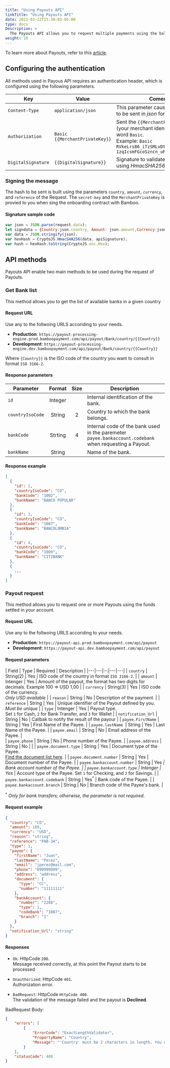```yaml
---
title: "Using Payouts API"
linkTitle: "Using Payouts API"
date: 2023-03-22T15:30:03-05:00
type: docs
Description: >
  The Payouts API allows you to request multiple payments using the balance available in your account.
weight: 10
---
```


To learn more about Payouts, refer to this [article](/payouts/overview.html).

## Configuring the authentication
All methods used in Payous API requires an authentication header, which is configured using the following parameters.

| Key | Value | Coments |
|---|---|---|
| `Content-Type` | `application/json` | This parameter causes the request to be sent in _json_ format.  |
| `Authorization` | `Basic {{MerchantPrivateKey}}` | Sent the `{{MerchantPrivateKey}}` (your merchant identifier) and the word `Basic`.<br>Example: `Basic RVkeLrs86_iTzSMLvDtuyQ-1zqIcsmFGcoSzncn_uFvQnj7bhB3rtZg__` |
| `DigitalSignature` | `{{DigitalSignature}}` | Signature to validate the transaction using _HmacSHA256_ algorithm |

### Signing the message
The hash to be sent is built using the parameters `country`, `amount`, `currency`, and `reference` of the Request. The `secret-key` and the `MerchantPrivateKey` is provied to you when sing the onboarding contract with Bamboo.

#### Signature sample code
```javascript
var json = JSON.parse(request.data);
let signdata = {Country:json.country, Amount: json.amount,Currency:json.currency, Reference:json.reference, Type: json.type};
var data = JSON.stringify(json);
var hexHash = CryptoJS.HmacSHA256(data, apiSignature);
var hash = hexHash.toString(CryptoJS.enc.Hex);
```

## API methods
Payouts API enable two main methods to be used during the request of Payouts.

### Get Bank list
This method allows you to get the list of available banks in a given country

#### Request URL
Use any to the follwoing URLS accoriding to your needs.

* **Production**: `https://payout-processing-engine.prod.bamboopayment.com/api/payout/Bank/country/{{Country}}`
* **Development**: `https://payout-processing-engine.dev.bamboopayment.com/api/payout/Bank/country/{{Country}}`

Where `{Country}}` is the ISO code of the country you want to consult in format `ISO 3166-2`.

#### Response parameters

| Parameter | Format | Size | Description |
|---|:-:|:-:|---|
| `id` | Integer |  | Internal identification of the bank. |
| `countryIsoCode` | String | 2 | Country to which the bank belongs.  |
| `bankCode` | Strting | 4 | Internal code of the bank used in the paremeter `payee.bankaccount.codebank` when requesting a Payout. |
| `bankName` | String |  | Name of the bank. |

#### Response example
```json
[
  {
    "id": 1,
    "countryIsoCode": "CO",
    "bankCode": "1002",
    "bankName": "BANCO POPULAR"
  },
  {
    "id": 3,
    "countryIsoCode": "CO",
    "bankCode": "1007",
    "bankName": "BANCOLOMBIA"
  },
  {
    "id": 4,
    "countryIsoCode": "CO",
    "bankCode": "1009",
    "bankName": "CITIBANK"
  },
  {
    ...
  }
]
```

### Payout request
This method allows you to request one or more Payouts using the funds settled in your account.

#### Request URL
Use any to the follwoing URLS accoriding to your needs.

* **Production**: `https://payout-api.prod.bamboopayment.com/api/payout`
* **Development**: `https://payout-api.dev.bamboopayment.com/api/payout`

#### Request parameters
| Field | Type | Required | Description |
|---|---|:-:|---|---|
| `country` | String(2) | Yes | ISO code of the country in format `ISO 3166-2`. |
| `amount` | Intenger | Yes | Amount of the payout, the format has two digits for decimals. Example 100 => USD 1,00 |
| `currency` | String(3) | Yes | ISO code of the currency.<br>_Only USD available_ |
| `reason` | String | No | Description of the payment. |
| `reference` | String | Yes | Unique identifier of the Payout defined by you.<br>_Must be unique_ |
| `type` | Intenger | Yes | Payout type.<br>Set `1` for Cash, `2` for Bank Transfer, and `3` for Wallet |
| `notification_Url` | String | No | Callbak to notify the result of the payour |
| `payee.FirstName` | String | Yes | First Name of the Payee. | 
| `payee.lastName `| String | Yes | Last Name of the Payee. | 
| `payee.email` | String | No | Email address of the Payee. |  
| `payee.phone` | String | No | Phone number of the Payee. | 
| `payee.address` | String | No |   | 
| `payee.document.type` | String | Yes | Document type of the Payee.<br>[Find the document list here](/payouts/payouts-api/variables.html#id-types). |
| `payee.document.number` | String | Yes | Document number of the Payee. | 
| `payee.bankaccount.number` | String | Yes<sup>*</sup> | Bank account number of the Payee. |
| `payee.bankaccount.type` | Intenger | Yes<sup>*</sup> |  Account type of the Payee. Set `1` for Checking, and `2` for Savings. |
| `payee.bankaccount.codebank` | String |  Yes<sup>*</sup> | Bank code of the Payee. | 
| `payee.bankaccount.branch` | String | No | Branch code of the Payee's bank. | 

 <sup>*</sup> _Only for bank transfers; otherwise, the parameter is not required_.

 #### Request example
```json
{
  "country": "CO",
  "amount": 100,
  "currency": "USD",
  "reason": "string",
  "reference": "PAB-34",
  "type": 1,
  "payee": {
    "firstName": "Juan",
    "lastName": "Perez",
    "email": "jperez@mail.com",
    "phone": "099999999",
    "address": "address",
    "document": {
      "type": "CC",
      "number": "11111111"
    },
    "bankAccount": {
      "number": "2288",
      "type": 1,
      "codeBank": "1007",
      "branch": "1"
    }
  },
  "notification_Url": "string"
}
```

#### Responses
* `Ok`: HttpCode `200`.<br>
Message received correctly, at this point the Payout starts to be processed

* `Unauthorized`: HttpCode `401`.<br>
Authorization error.

* `BadRequest`: HttpCode `HttpCode 400`.<br>
The validation of the message failed and the payout is **Declined**.

BadRequest Body:
```json
{
    "errors": [
        {
            "ErrorCode": "ExactLengthValidator",
            "PropertyName": "Country",
            "Message": "'Country' must be 2 characters in length. You entered 1 characters."
        }
    ],
    "statusCode": 400
}
```